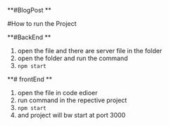 **#BlogPost **

#How to run the Project 

**#BackEnd **

1. open the file and there are server file in the folder 
2. open the folder and run the command 
3. `npm start`

**# frontEnd **

1. open the file in code edioer 
2. run command in the repective project
3.  `npm start`
4.  and project will bw start at port 3000 
